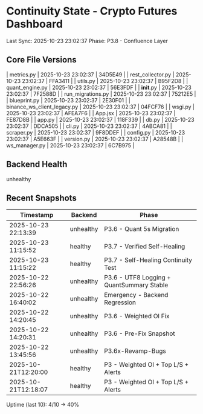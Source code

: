# Continuity State - Crypto Futures Dashboard
Last Sync: 2025-10-23 23:02:37
Phase: P3.8 - Confluence Layer

## Core File Versions
| metrics.py | 2025-10-23 23:02:37 | 34D5E49 |
| rest_collector.py | 2025-10-23 23:02:37 | FFA3411 |
| utils.py | 2025-10-23 23:02:37 | B95F2D8 |
| quant_engine.py | 2025-10-23 23:02:37 | 56E3FDF |
| __init__.py | 2025-10-23 23:02:37 | 7F2588D |
| run_migrations.py | 2025-10-23 23:02:37 | 75212E5 |
| blueprint.py | 2025-10-23 23:02:37 | 2E30F01 |
| binance_ws_client_legacy.py | 2025-10-23 23:02:37 | 04FCF76 |
| wsgi.py | 2025-10-23 23:02:37 | AFEA7F6 |
| App.jsx | 2025-10-23 23:02:37 | FE87D8B |
| app.py | 2025-10-23 23:02:37 | 118F339 |
| db.py | 2025-10-23 23:02:37 | DDCA505 |
| cli.py | 2025-10-23 23:02:37 | 4ABCA81 |
| scraper.py | 2025-10-23 23:02:37 | 9F8DDEF |
| config.py | 2025-10-23 23:02:37 | A5E663F |
| version.py | 2025-10-23 23:02:37 | A28548B |
| ws_manager.py | 2025-10-23 23:02:37 | 6C7B975 |

## Backend Health
unhealthy
## Recent Snapshots
| Timestamp | Backend | Phase |
|------------|----------|-------|
| 2025-10-23 22:13:39 | unhealthy | P3.6 - Quant 5s Migration |
| 2025-10-23 11:15:52 | healthy | P3.7 - Verified Self-Healing |
| 2025-10-23 11:15:22 | healthy | P3.7 - Self-Healing Continuity Test |
| 2025-10-22 22:56:26 | unhealthy | P3.6 - UTF8 Logging + QuantSummary Stable |
| 2025-10-22 16:40:02 | unhealthy | Emergency - Backend Regression |
| 2025-10-22 14:20:45 | unhealthy | P3.6 - Weighted OI Fix |
| 2025-10-22 14:20:31 | unhealthy | P3.6 - Pre-Fix Snapshot |
| 2025-10-22 13:45:56 | unhealthy | P3.6x-Revamp-Bugs |
| 2025-10-21T12:20:00 | healthy | P3 - Weighted OI + Top L/S + Alerts |
| 2025-10-21T12:18:07 | healthy | P3 - Weighted OI + Top L/S + Alerts |
Uptime (last 10): 4/10 -> 40%
